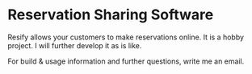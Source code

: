 # Reservation Sharing Software

Resify allows your customers to make reservations online.
It is a hobby project. I will further develop it as is like. 

For build & usage information and further questions, write me an email.

